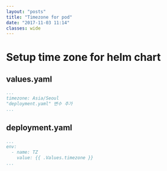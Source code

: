 ```yaml
---
layout: "posts"
title: "Timezone for pod"
date: "2017-11-03 11:14"
classes: wide
---
```


# Setup time zone for helm chart

## values.yaml

```yaml
...
timezone: Asia/Seoul
"deployment.yaml" 변수 추가
...
```

## deployment.yaml

```yaml
...
env:
  - name: TZ
    value: {{ .Values.timezone }}
...
```
